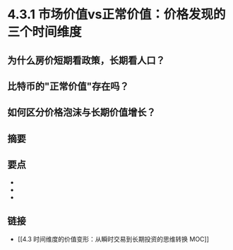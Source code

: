 # 4.3.1 市场价值vs正常价值：价格发现的三个时间维度

## 为什么房价短期看政策，长期看人口？


## 比特币的"正常价值"存在吗？


## 如何区分价格泡沫与长期价值增长？


## 摘要


## 要点

- 
- 
- 

## 链接

- [[4.3 时间维度的价值变形：从瞬时交易到长期投资的思维转换 MOC]]
